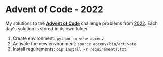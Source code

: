 # Advent of Code - 2022

My solutions to the **[Advent of Code](https://adventofcode.com/)** challenge problems from [2022](https://adventofcode.com/2022/). Each day's solution is stored in its own folder.

1.  Create environment: `python -m venv aocenv`
2.  Activate the new environment: `source aocenv/bin/activate`
3.  Install requirements: `pip install -r requirements.txt`
